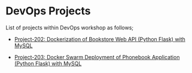 # DevOps Projects

List of projects within DevOps workshop as follows;

- [Project-202: Dockerization of Bookstore Web API (Python Flask) with MySQL](./202-dockerization-bookstore-api-on-python-flask-mysql/README.md)

- [Project-203: Docker Swarm Deployment of Phonebook Application (Python Flask) with MySQL](./203-docker-swarm-deployment-of-phonebook-app-on-python-flask-mysql/README.md)